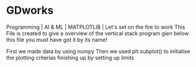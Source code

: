 # GDworks
Programming | AI &amp; ML | MATPLOTLIB | Let's set on the fire to work
This File is created to give a overview of the vertical stack program gien below this file you must have got it by its name!

First we made data by using numpy 
Then we used plt.subplot() to initialise the plotting criterias
finishing up by setting up limits
